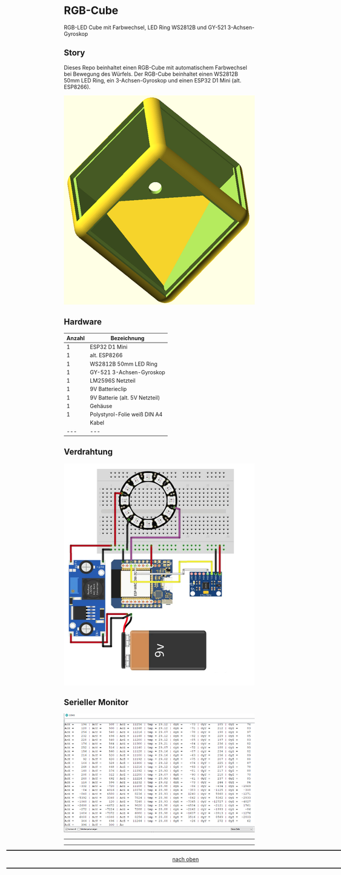 <a name="oben"></a>

# RGB-Cube
RGB-LED Cube mit Farbwechsel, LED Ring WS2812B und GY-521 3-Achsen-Gyroskop

## Story
Dieses Repo beinhaltet einen RGB-Cube mit automatischem Farbwechsel bei Bewegung des Würfels. Der RGB-Cube beinhaltet einen WS2812B 50mm LED Ring, ein  3-Achsen-Gyroskop und einen ESP32 D1 Mini (alt. ESP8266).


![Bild](pic/RGB-Cube.png)


## Hardware

| Anzahl | Bezeichnung | 
| -------- | -------- | 
|  1 |  ESP32 D1 Mini  |
|  1 |  alt. ESP8266 |
| 1  | WS2812B 50mm LED Ring   |
|  1 |  GY-521 3-Achsen-Gyroskop  |
|  1 | LM2596S Netzteil   |
|  1 | 9V Batterieclip   |
|  1 | 9V Batterie (alt. 5V Netzteil) |
|  1 |   Gehäuse |
|  1 |   Polystyrol-Folie weiß DIN A4 |
|   |   Kabel |
| ---  | ---   |


## Verdrahtung

![Bild](Verdrahtung/RGB-Cube.png)

## Serieller Monitor

![Bild](pic/sm_gyrtest.png)


---

<div style="position:absolute; left:2cm; ">   
<ol class="breadcrumb" style="border-top: 2px solid black;border-bottom:2px solid black; height: 45px; width: 900px;"> <p align="center"><a href="#oben">nach oben</a></p></ol>
</div>  

---

